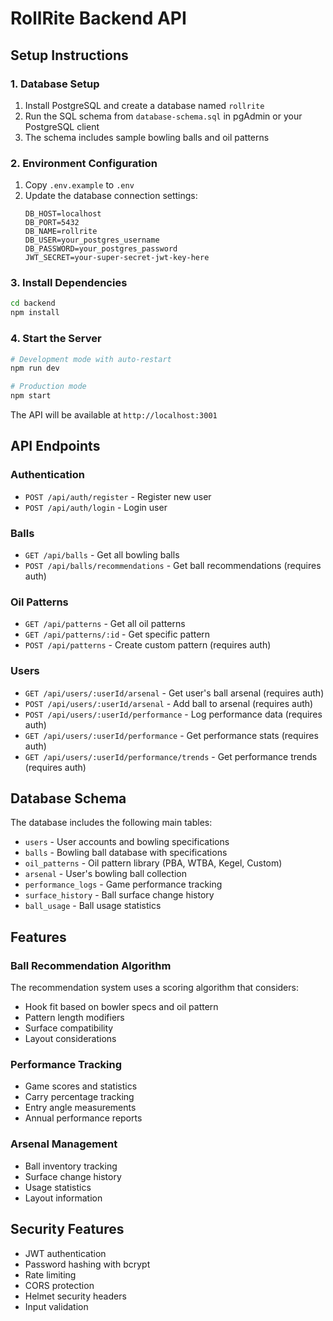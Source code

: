 # RollRite Backend API

## Setup Instructions

### 1. Database Setup
1. Install PostgreSQL and create a database named `rollrite`
2. Run the SQL schema from `database-schema.sql` in pgAdmin or your PostgreSQL client
3. The schema includes sample bowling balls and oil patterns

### 2. Environment Configuration
1. Copy `.env.example` to `.env`
2. Update the database connection settings:
   ```
   DB_HOST=localhost
   DB_PORT=5432
   DB_NAME=rollrite
   DB_USER=your_postgres_username
   DB_PASSWORD=your_postgres_password
   JWT_SECRET=your-super-secret-jwt-key-here
   ```

### 3. Install Dependencies
```bash
cd backend
npm install
```

### 4. Start the Server
```bash
# Development mode with auto-restart
npm run dev

# Production mode
npm start
```

The API will be available at `http://localhost:3001`

## API Endpoints

### Authentication
- `POST /api/auth/register` - Register new user
- `POST /api/auth/login` - Login user

### Balls
- `GET /api/balls` - Get all bowling balls
- `POST /api/balls/recommendations` - Get ball recommendations (requires auth)

### Oil Patterns
- `GET /api/patterns` - Get all oil patterns
- `GET /api/patterns/:id` - Get specific pattern
- `POST /api/patterns` - Create custom pattern (requires auth)

### Users
- `GET /api/users/:userId/arsenal` - Get user's ball arsenal (requires auth)
- `POST /api/users/:userId/arsenal` - Add ball to arsenal (requires auth)
- `POST /api/users/:userId/performance` - Log performance data (requires auth)
- `GET /api/users/:userId/performance` - Get performance stats (requires auth)
- `GET /api/users/:userId/performance/trends` - Get performance trends (requires auth)

## Database Schema

The database includes the following main tables:
- `users` - User accounts and bowling specifications
- `balls` - Bowling ball database with specifications
- `oil_patterns` - Oil pattern library (PBA, WTBA, Kegel, Custom)
- `arsenal` - User's bowling ball collection
- `performance_logs` - Game performance tracking
- `surface_history` - Ball surface change history
- `ball_usage` - Ball usage statistics

## Features

### Ball Recommendation Algorithm
The recommendation system uses a scoring algorithm that considers:
- Hook fit based on bowler specs and oil pattern
- Pattern length modifiers
- Surface compatibility
- Layout considerations

### Performance Tracking
- Game scores and statistics
- Carry percentage tracking
- Entry angle measurements
- Annual performance reports

### Arsenal Management
- Ball inventory tracking
- Surface change history
- Usage statistics
- Layout information

## Security Features
- JWT authentication
- Password hashing with bcrypt
- Rate limiting
- CORS protection
- Helmet security headers
- Input validation